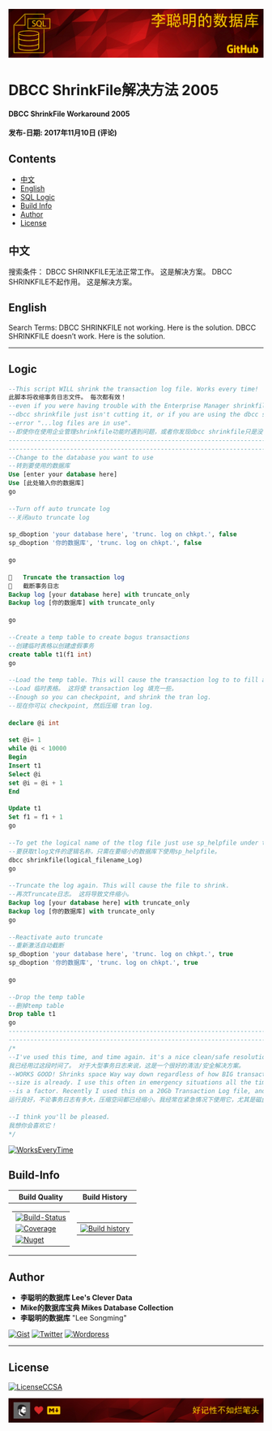 ![CLEVER DATA GIT REPO](https://raw.githubusercontent.com/LiCongMingDeShujuku/git-resources/master/0-clever-data-github.png "李聪明的数据库")

# DBCC ShrinkFile解决方法 2005
#### DBCC ShrinkFile Workaround 2005
**发布-日期: 2017年11月10日 (评论)**

## Contents

- [中文](#中文)
- [English](#English)
- [SQL Logic](#Logic)
- [Build Info](#Build-Info)
- [Author](#Author)
- [License](#License) 


## 中文
搜索条件：
DBCC SHRINKFILE无法正常工作。 这是解决方案。
DBCC SHRINKFILE不起作用。 这是解决方案。

## English
Search Terms:
DBCC SHRINKFILE not working. Here is the solution.
DBCC SHRINKFILE doesn’t work. Here is the solution.


---
## Logic
```SQL
--This script WILL shrink the transaction log file. Works every time!
此脚本将收缩事务日志文件。 每次都有效！
--even if you were having trouble with the Enterprise Manager shrinkfile function, or if you find the
--dbcc shrinkfile just isn't cutting it, or if you are using the dbcc shrinkfile and you are getting the
--error "...log files are in use".
--即使你在使用企业管理shrinkfile功能时遇到问题，或者你发现dbcc shrinkfile只是没有删除它，或者你正在使用dbcc shrinkfile时收到报错：“. ...log files are in use”。
-------------------------------------------------------------------------------------------------------------
-------------------------------------------------------------------------------------------------------------
--Change to the database you want to use
--转到要使用的数据库
Use [enter your database here]
Use [此处输入你的数据库]
go
 
--Turn off auto truncate log
--关闭auto truncate log

sp_dboption 'your database here', 'trunc. log on chkpt.', false
sp_dboption '你的数据库', 'trunc. log on chkpt.', false

go
 
	Truncate the transaction log
	截断事务日志
Backup log [your database here] with truncate_only
Backup log [你的数据库] with truncate_only

go
 
--Create a temp table to create bogus transactions
--创建临时表格以创建虚假事务
create table t1(f1 int)
go
 
--Load the temp table. This will cause the transaction log to to fill a tiny bit.
--Load 临时表格。 这将使 transaction log 填充一些。
--Enough so you can checkpoint, and shrink the tran log.
--现在你可以 checkpoint, 然后压缩 tran log.

declare @i int
 
set @i= 1
while @i < 10000
Begin
Insert t1
Select @i
set @i = @i + 1
End
 
Update t1
Set f1 = f1 + 1
go
 
--To get the logical name of the tlog file just use sp_helpfile under the database you want to shrink.
--要获取tlog文件的逻辑名称，只需在要缩小的数据库下使用sp_helpfile。
dbcc shrinkfile(logical_filename_Log)
go
 
--Truncate the log again. This will cause the file to shrink.
--再次Truncate日志。 这将导致文件缩小。
Backup log [your database here] with truncate_only
Backup log [你的数据库] with truncate_only
go
 
--Reactivate auto truncate
--重新激活自动截断
sp_dboption 'your database here', 'trunc. log on chkpt.', true
sp_dboption '你的数据库', 'trunc. log on chkpt.', true

go
 
--Drop the temp table
--删掉temp table
Drop table t1
go
-------------------------------------------------------------------------------------------------------------
-------------------------------------------------------------------------------------------------------------
/*
--I've used this time, and time again. it's a nice clean/safe resolution to large transaction logs.
我已经用过这段时间了。 对于大型事务日志来说，这是一个很好的清洁/安全解决方案。
--WORKS GOOD! Shrinks space Way way down regardless of how BIG transaction log
--size is already. I use this often in emergency situations all the time. Especially when disk space
--is a factor. Recently I used this on a 20Gb Transaction Log file, and 1 minute later it was done.
运行良好，不论事务日志有多大，压缩空间都已经缩小。我经常在紧急情况下使用它，尤其是磁盘空间不够时。最近我在一个20Gb事务日志文件中使用了这个，1分钟后就完成了。

--I think you'll be pleased.
我想你会喜欢它！
*/

```

[![WorksEveryTime](https://forthebadge.com/images/badges/60-percent-of-the-time-works-every-time.svg)](https://shitday.de/)

## Build-Info

| Build Quality | Build History |
|--|--|
|<table><tr><td>[![Build-Status](https://ci.appveyor.com/api/projects/status/pjxh5g91jpbh7t84?svg?style=flat-square)](#)</td></tr><tr><td>[![Coverage](https://coveralls.io/repos/github/tygerbytes/ResourceFitness/badge.svg?style=flat-square)](#)</td></tr><tr><td>[![Nuget](https://img.shields.io/nuget/v/TW.Resfit.Core.svg?style=flat-square)](#)</td></tr></table>|<table><tr><td>[![Build history](https://buildstats.info/appveyor/chart/tygerbytes/resourcefitness)](#)</td></tr></table>|

## Author

- **李聪明的数据库 Lee's Clever Data**
- **Mike的数据库宝典 Mikes Database Collection**
- **李聪明的数据库** "Lee Songming"

[![Gist](https://img.shields.io/badge/Gist-李聪明的数据库-<COLOR>.svg)](https://gist.github.com/congmingshuju)
[![Twitter](https://img.shields.io/badge/Twitter-mike的数据库宝典-<COLOR>.svg)](https://twitter.com/mikesdatawork?lang=en)
[![Wordpress](https://img.shields.io/badge/Wordpress-mike的数据库宝典-<COLOR>.svg)](https://mikesdatawork.wordpress.com/)

---
## License
[![LicenseCCSA](https://img.shields.io/badge/License-CreativeCommonsSA-<COLOR>.svg)](https://creativecommons.org/share-your-work/licensing-types-examples/)

![Lee Songming](https://raw.githubusercontent.com/LiCongMingDeShujuku/git-resources/master/1-clever-data-github.png "李聪明的数据库")


